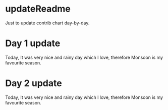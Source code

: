 # updateReadme

Just to update contrib chart day-by-day.

# Day 1 update

Today, It was very nice and rainy day which I love, therefore Monsoon is my favourite season. 

# Day 2 update

Today, It was very nice and rainy day which I love, therefore Monsoon is my favourite season. 
